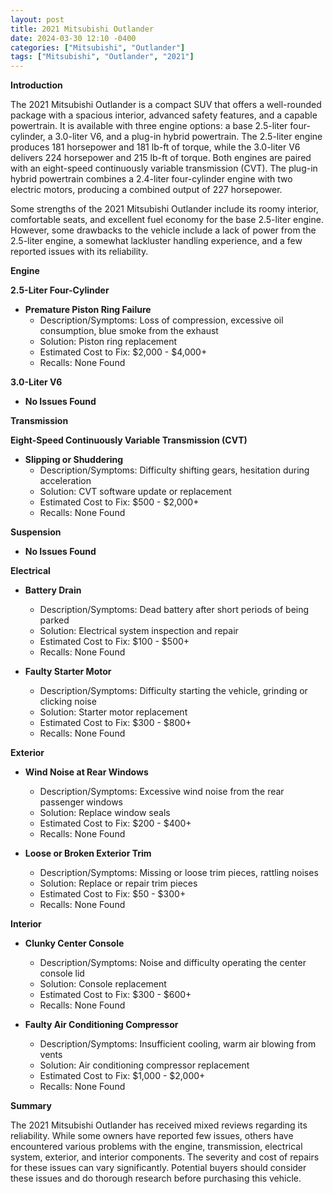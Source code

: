 ```yaml
---
layout: post
title: 2021 Mitsubishi Outlander
date: 2024-03-30 12:10 -0400
categories: ["Mitsubishi", "Outlander"]
tags: ["Mitsubishi", "Outlander", "2021"]
---
```

**Introduction**

The 2021 Mitsubishi Outlander is a compact SUV that offers a well-rounded package with a spacious interior, advanced safety features, and a capable powertrain. It is available with three engine options: a base 2.5-liter four-cylinder, a 3.0-liter V6, and a plug-in hybrid powertrain. The 2.5-liter engine produces 181 horsepower and 181 lb-ft of torque, while the 3.0-liter V6 delivers 224 horsepower and 215 lb-ft of torque. Both engines are paired with an eight-speed continuously variable transmission (CVT). The plug-in hybrid powertrain combines a 2.4-liter four-cylinder engine with two electric motors, producing a combined output of 227 horsepower.

Some strengths of the 2021 Mitsubishi Outlander include its roomy interior, comfortable seats, and excellent fuel economy for the base 2.5-liter engine. However, some drawbacks to the vehicle include a lack of power from the 2.5-liter engine, a somewhat lackluster handling experience, and a few reported issues with its reliability.

**Engine**

**2.5-Liter Four-Cylinder**

* **Premature Piston Ring Failure**
    * Description/Symptoms: Loss of compression, excessive oil consumption, blue smoke from the exhaust
    * Solution: Piston ring replacement
    * Estimated Cost to Fix: $2,000 - $4,000+
    * Recalls: None Found

**3.0-Liter V6**

* **No Issues Found**

**Transmission**

**Eight-Speed Continuously Variable Transmission (CVT)**

* **Slipping or Shuddering**
    * Description/Symptoms: Difficulty shifting gears, hesitation during acceleration
    * Solution: CVT software update or replacement
    * Estimated Cost to Fix: $500 - $2,000+
    * Recalls: None Found

**Suspension**

* **No Issues Found**

**Electrical**

* **Battery Drain**
    * Description/Symptoms: Dead battery after short periods of being parked
    * Solution: Electrical system inspection and repair
    * Estimated Cost to Fix: $100 - $500+
    * Recalls: None Found

* **Faulty Starter Motor**
    * Description/Symptoms: Difficulty starting the vehicle, grinding or clicking noise
    * Solution: Starter motor replacement
    * Estimated Cost to Fix: $300 - $800+
    * Recalls: None Found

**Exterior**

* **Wind Noise at Rear Windows**
    * Description/Symptoms: Excessive wind noise from the rear passenger windows
    * Solution: Replace window seals
    * Estimated Cost to Fix: $200 - $400+
    * Recalls: None Found

* **Loose or Broken Exterior Trim**
    * Description/Symptoms: Missing or loose trim pieces, rattling noises
    * Solution: Replace or repair trim pieces
    * Estimated Cost to Fix: $50 - $300+
    * Recalls: None Found

**Interior**

* **Clunky Center Console**
    * Description/Symptoms: Noise and difficulty operating the center console lid
    * Solution: Console replacement
    * Estimated Cost to Fix: $300 - $600+
    * Recalls: None Found

* **Faulty Air Conditioning Compressor**
    * Description/Symptoms: Insufficient cooling, warm air blowing from vents
    * Solution: Air conditioning compressor replacement
    * Estimated Cost to Fix: $1,000 - $2,000+
    * Recalls: None Found

**Summary**

The 2021 Mitsubishi Outlander has received mixed reviews regarding its reliability. While some owners have reported few issues, others have encountered various problems with the engine, transmission, electrical system, exterior, and interior components. The severity and cost of repairs for these issues can vary significantly. Potential buyers should consider these issues and do thorough research before purchasing this vehicle.
